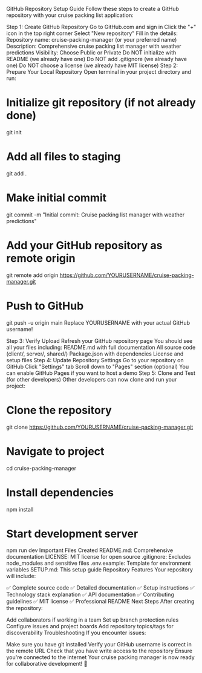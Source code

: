 GitHub Repository Setup Guide
Follow these steps to create a GitHub repository with your cruise packing list application:

Step 1: Create GitHub Repository
Go to GitHub.com and sign in
Click the "+" icon in the top right corner
Select "New repository"
Fill in the details:
Repository name: cruise-packing-manager (or your preferred name)
Description: Comprehensive cruise packing list manager with weather predictions
Visibility: Choose Public or Private
Do NOT initialize with README (we already have one)
Do NOT add .gitignore (we already have one)
Do NOT choose a license (we already have MIT license)
Step 2: Prepare Your Local Repository
Open terminal in your project directory and run:

# Initialize git repository (if not already done)
git init
# Add all files to staging
git add .
# Make initial commit
git commit -m "Initial commit: Cruise packing list manager with weather predictions"
# Add your GitHub repository as remote origin
git remote add origin https://github.com/YOURUSERNAME/cruise-packing-manager.git
# Push to GitHub
git push -u origin main
Replace YOURUSERNAME with your actual GitHub username!

Step 3: Verify Upload
Refresh your GitHub repository page
You should see all your files including:
README.md with full documentation
All source code (client/, server/, shared/)
Package.json with dependencies
License and setup files
Step 4: Update Repository Settings
Go to your repository on GitHub
Click "Settings" tab
Scroll down to "Pages" section (optional)
You can enable GitHub Pages if you want to host a demo
Step 5: Clone and Test (for other developers)
Other developers can now clone and run your project:

# Clone the repository
git clone https://github.com/YOURUSERNAME/cruise-packing-manager.git
# Navigate to project
cd cruise-packing-manager
# Install dependencies
npm install
# Start development server
npm run dev
Important Files Created
README.md: Comprehensive documentation
LICENSE: MIT license for open source
.gitignore: Excludes node_modules and sensitive files
.env.example: Template for environment variables
SETUP.md: This setup guide
Repository Features
Your repository will include:

✅ Complete source code
✅ Detailed documentation
✅ Setup instructions
✅ Technology stack explanation
✅ API documentation
✅ Contributing guidelines
✅ MIT license
✅ Professional README
Next Steps
After creating the repository:

Add collaborators if working in a team
Set up branch protection rules
Configure issues and project boards
Add repository topics/tags for discoverability
Troubleshooting
If you encounter issues:

Make sure you have git installed
Verify your GitHub username is correct in the remote URL
Check that you have write access to the repository
Ensure you're connected to the internet
Your cruise packing manager is now ready for collaborative development! 🚢